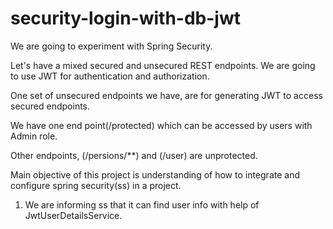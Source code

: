 # security-login-with-db-jwt

We are going to experiment with Spring Security. 

Let's have a mixed secured and unsecured REST endpoints. We are going to use JWT for authentication and authorization. 


One set of unsecured endpoints we have, are for generating JWT to access secured endpoints.

We have one end point(/protected) which can be accessed by users with Admin role.

Other endpoints, (/persions/**) and (/user) are unprotected.

Main objective of this project is understanding of how to integrate and configure spring security(ss) in a project.

1) We are informing ss that it can find user info with help of JwtUserDetailsService.
